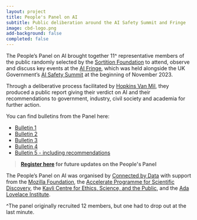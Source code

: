 ```yaml
---
layout: project
title: People's Panel on AI
subtitle: Public deliberation around the AI Safety Summit and Fringe
image: cbd-logo.png
add-background: false
completed: false
---
```


The People’s Panel on AI brought together 11^ representative members of the public randomly selected by the [Sortition Foundation](https://www.sortitionfoundation.org/) to attend, observe and discuss key events at the [AI Fringe](https://aifringe.org/), which was held alongside the UK Government’s [AI Safety Summit](https://www.gov.uk/government/publications/ai-safety-summit-introduction) at the beginning of November 2023.

<!--more-->

Through a deliberative process facilitated by [Hopkins Van Mil](http://www.hopkinsvanmil.co.uk/), they produced a public report giving their verdict on AI and their recommendations to government, industry, civil society and academia for further action.

You can find bulletins from the Panel here:

* [Bulletin 1](http://connectedbydata.org/news/2023/10/27/peoples-panel-bulletin-1)
* [Bulletin 2](http://connectedbydata.org/news/2023/10/31/peoples-panel-bulletin-2)
* [Bulletin 3](http://connectedbydata.org/news/2023/11/01/peoples-panel-bulletin-3)
* [Bulletin 4](http://connectedbydata.org/news/2023/11/02/peoples-panel-bulletin-4)
* [Bulletin 5 - including recommendations](http://connectedbydata.org/news/2023/11/03/peoples-panel-bulletin-5)

> **[Register here](https://docs.google.com/forms/d/e/1FAIpQLSczHuF7dIMGuPVegZ8kNBB4oZmOwvmSxV8Ic7WMx0HTerY2UQ/viewform) for future updates on the People's Panel**

The People’s Panel on AI was organised by [Connected by Data](https://connectedbydata.org/) with support from the [Mozilla Foundation](https://foundation.mozilla.org/), the [Accelerate Programme for Scientific Discovery](https://www.cst.cam.ac.uk/accelerate), the [Kavli Centre for Ethics, Science, and the Public](https://www.kcesp.ac.uk/), and the [Ada Lovelace Institute](https://www.adalovelaceinstitute.org/).


^The panel originally recruited 12 members, but one had to drop out at the last minute. 